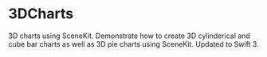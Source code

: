 3DCharts
========

3D charts using SceneKit. Demonstrate how to create 3D cylinderical and cube bar charts as well as 3D pie charts using SceneKit. Updated to Swift 3.
